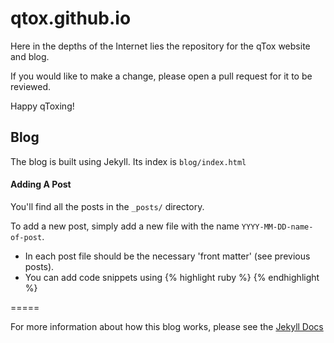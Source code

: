 # qtox.github.io
Here in the depths of the Internet lies the repository for the qTox website and
blog.

If you would like to make a change, please open a pull request for it to be
reviewed.

Happy qToxing!

## Blog

The blog is built using Jekyll. Its index is `blog/index.html`

#### Adding A Post
You'll find all the posts in the `_posts/` directory.

To add a new post, simply add a new file with the name
`YYYY-MM-DD-name-of-post`.

* In each post file should be the necessary 'front matter' (see previous
  posts).
* You can add code snippets using {% highlight ruby %} {% endhighlight %}

=====

For more information about how this blog works, please see the [Jekyll
Docs](http://jekyllrb.com/)
